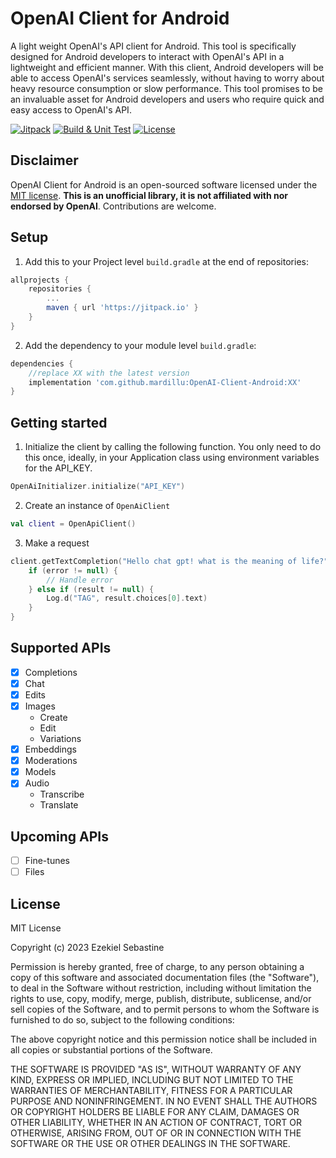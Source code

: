 # OpenAI Client for Android
A light weight OpenAI's API client for Android. This tool is specifically designed for Android developers to interact with OpenAI's API in a lightweight and efficient manner. With this client, Android developers will be able to access OpenAI's services seamlessly, without having to worry about heavy resource consumption or slow performance. This tool promises to be an invaluable asset for Android developers and users who require quick and easy access to OpenAI's API.

[![Jitpack](https://jitpack.io/v/mardillu/OpenAI-Client-Android.svg)](https://jitpack.io/#mardillu/OpenAI-Client-Android)
[![Build & Unit Test](https://github.com/mardillu/OpenAI-Client-Android/actions/workflows/build.yml/badge.svg)](https://github.com/mardillu/OpenAI-Client-Android/actions/workflows/build.yml)
[![License](https://img.shields.io/github/license/Aallam/openai-kotlin?color=yellow)](LICENSE.md)


## Disclaimer
OpenAI Client for Android is an open-sourced software licensed under the [MIT license](https://github.com/mardillu/OpenAI-Client-Android/blob/master/LICENSE).  **This is an unofficial library, it is not affiliated with nor endorsed by OpenAI**. Contributions are welcome.

## Setup
1. Add this to your Project level `build.gradle` at the end of repositories:
~~~groovy
allprojects {
    repositories {
        ...
        maven { url 'https://jitpack.io' }
    }
}
~~~
2. Add the dependency to your module level `build.gradle`:
~~~groovy
dependencies {
    //replace XX with the latest version
    implementation 'com.github.mardillu:OpenAI-Client-Android:XX'
}
~~~

## Getting started
1. Initialize the client by calling the following function. You only need to do this once, ideally, in your Application class using environment variables for the API_KEY.
~~~kotlin
OpenAiInitializer.initialize("API_KEY")
~~~
2. Create an instance of `OpenAiClient`
```kotlin
val client = OpenApiClient()
```
3. Make a request
```kotlin
client.getTextCompletion("Hello chat gpt! what is the meaning of life?") { result, error ->
    if (error != null) {
        // Handle error
    } else if (result != null) {
        Log.d("TAG", result.choices[0].text)
    }
}
```
## Supported APIs
- [x] Completions
- [x] Chat
- [x] Edits
- [x] Images
  - Create
  - Edit
  - Variations
- [x] Embeddings
- [x] Moderations
- [x] Models
- [x] Audio
  - Transcribe
  - Translate

## Upcoming APIs
- [ ] Fine-tunes
- [ ] Files

## License
MIT License

Copyright (c) 2023 Ezekiel Sebastine

Permission is hereby granted, free of charge, to any person obtaining a copy
of this software and associated documentation files (the "Software"), to deal
in the Software without restriction, including without limitation the rights
to use, copy, modify, merge, publish, distribute, sublicense, and/or sell
copies of the Software, and to permit persons to whom the Software is
furnished to do so, subject to the following conditions:

The above copyright notice and this permission notice shall be included in all
copies or substantial portions of the Software.

THE SOFTWARE IS PROVIDED "AS IS", WITHOUT WARRANTY OF ANY KIND, EXPRESS OR
IMPLIED, INCLUDING BUT NOT LIMITED TO THE WARRANTIES OF MERCHANTABILITY,
FITNESS FOR A PARTICULAR PURPOSE AND NONINFRINGEMENT. IN NO EVENT SHALL THE
AUTHORS OR COPYRIGHT HOLDERS BE LIABLE FOR ANY CLAIM, DAMAGES OR OTHER
LIABILITY, WHETHER IN AN ACTION OF CONTRACT, TORT OR OTHERWISE, ARISING FROM,
OUT OF OR IN CONNECTION WITH THE SOFTWARE OR THE USE OR OTHER DEALINGS IN THE
SOFTWARE.
